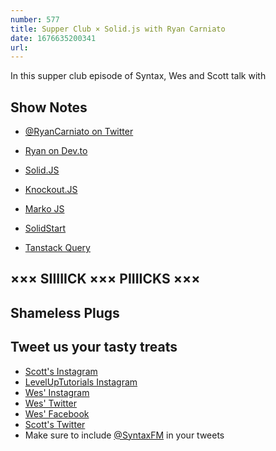 ```yaml
---
number: 577
title: Supper Club × Solid.js with Ryan Carniato
date: 1676635200341
url: 
---
```


In this supper club episode of Syntax, Wes and Scott talk with

## Show Notes

* [@RyanCarniato on Twitter](https://twitter.com/RyanCarniato)
* [Ryan on Dev.to](https://dev.to/ryansolid)
* [Solid.JS](https://www.solidjs.com)

* [Knockout.JS](https://knockoutjs.com)
* [Marko JS](https://markojs.com)

* [SolidStart](https://start.solidjs.com)
* [Tanstack Query](https://tanstack.com/query/latest)

## ××× SIIIIICK ××× PIIIICKS ×××

## Shameless Plugs

## Tweet us your tasty treats

* [Scott's Instagram](https://www.instagram.com/stolinski/)
* [LevelUpTutorials Instagram](https://www.instagram.com/LevelUpTutorials/)
* [Wes' Instagram](https://www.instagram.com/wesbos/)
* [Wes' Twitter](https://twitter.com/wesbos)
* [Wes' Facebook](https://www.facebook.com/wesbos.developer)
* [Scott's Twitter](https://twitter.com/stolinski)
* Make sure to include [@SyntaxFM](https://twitter.com/SyntaxFM) in your tweets

